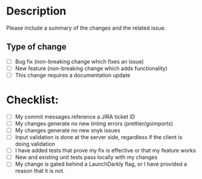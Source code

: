 # Description

Please include a summary of the changes and the related issue.

## Type of change

- [ ] Bug fix (non-breaking change which fixes an issue)
- [ ] New feature (non-breaking change which adds functionality)
- [ ] This change requires a documentation update

# Checklist:
- [ ] My commit messages reference a JIRA ticket ID
- [ ] My changes generate no new linting errors (prettier/goimports)
- [ ] My changes generate no new snyk issues
- [ ] Input validation is done at the server side, regardless if the client is doing validation
- [ ] I have added tests that prove my fix is effective or that my feature works
- [ ] New and existing unit tests pass locally with my changes
- [ ] My change is gated behind a LaunchDarkly flag, or I have provided a reason that it is not.